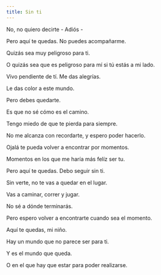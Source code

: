 ```yaml
---
title: Sin ti
---
```

No, no quiero decirte - Adiós -

Pero aquí te quedas. No puedes acompañarme.

Quizás sea muy peligroso para ti.

O quizás sea que es peligroso para mí si tú estás a mi lado.

Vivo pendiente de tí. Me das alegrías.

Le das color a este mundo.

Pero debes quedarte.

Es que no sé cómo es el camino.

Tengo miedo de que te pierda para siempre.

No me alcanza con recordarte, y espero poder hacerlo.

Ojalá te pueda volver a encontrar por momentos.

Momentos en los que me haría más felíz ser tu.

Pero aquí te quedas. Debo seguir sin ti.

Sin verte, no te vas a quedar en el lugar.

Vas a caminar, correr y jugar.

No sé a dónde terminarás.

Pero espero volver a encontrarte cuando sea el momento.

Aquí te quedas, mi niño.

Hay un mundo que no parece ser para ti.

Y es el mundo que queda.

O en el que hay que estar para poder realizarse.


